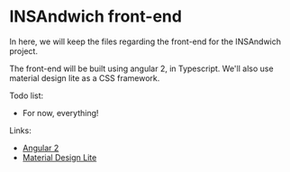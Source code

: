 # INSAndwich front-end
In here, we will keep the files regarding the front-end for the INSAndwich project. 

The front-end will be built using angular 2, in Typescript. We'll also use material design lite as a CSS framework.

Todo list: 
  - For now, everything!
  
Links: 
  - [Angular 2](https://angular.io)
  - [Material Design Lite](https://getmdl.io/)
